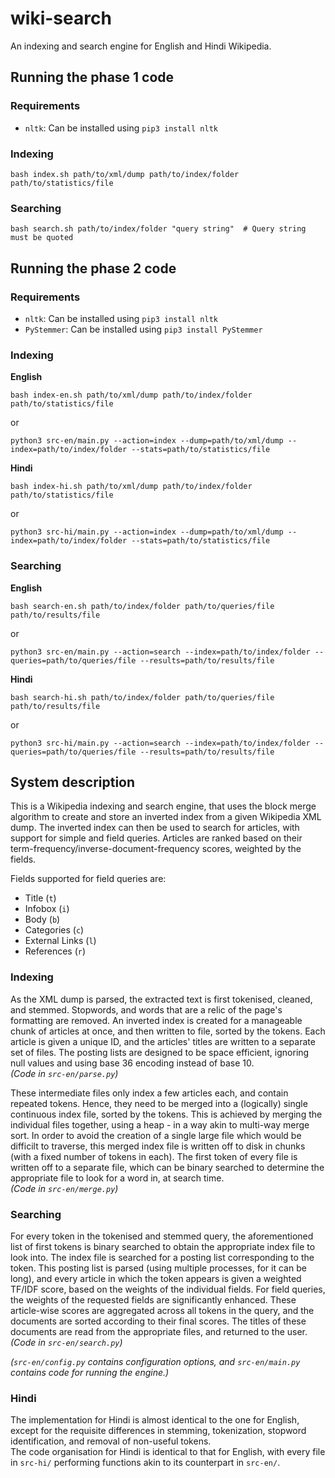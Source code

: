 # wiki-search
An indexing and search engine for English and Hindi Wikipedia.

## Running the phase 1 code

### Requirements

- `nltk`: Can be installed using `pip3 install nltk`

### Indexing

```shell
bash index.sh path/to/xml/dump path/to/index/folder path/to/statistics/file
```

### Searching

```shell
bash search.sh path/to/index/folder "query string"  # Query string must be quoted
```

## Running the phase 2 code

### Requirements

- `nltk`: Can be installed using `pip3 install nltk`
- `PyStemmer`: Can be installed using `pip3 install PyStemmer`

### Indexing

**English**  

```shell
bash index-en.sh path/to/xml/dump path/to/index/folder path/to/statistics/file
```
or
```shell
python3 src-en/main.py --action=index --dump=path/to/xml/dump --index=path/to/index/folder --stats=path/to/statistics/file
```

**Hindi**  

```shell
bash index-hi.sh path/to/xml/dump path/to/index/folder path/to/statistics/file
```
or
```shell
python3 src-hi/main.py --action=index --dump=path/to/xml/dump --index=path/to/index/folder --stats=path/to/statistics/file
```

### Searching

**English**  

```shell
bash search-en.sh path/to/index/folder path/to/queries/file path/to/results/file
```
or
```shell
python3 src-en/main.py --action=search --index=path/to/index/folder --queries=path/to/queries/file --results=path/to/results/file
```

**Hindi**  

```shell
bash search-hi.sh path/to/index/folder path/to/queries/file path/to/results/file
```
or
```shell
python3 src-hi/main.py --action=search --index=path/to/index/folder --queries=path/to/queries/file --results=path/to/results/file
```

## System description

This is a Wikipedia indexing and search engine, that uses the block merge algorithm to create and store an inverted index from a given Wikipedia XML dump. The inverted index can then be used to search for articles, with support for simple and field queries. Articles are ranked based on their term-frequency/inverse-document-frequency scores, weighted by the fields.

Fields supported for field queries are:
- Title (`t`)
- Infobox (`i`)
- Body (`b`)
- Categories (`c`)
- External Links (`l`)
- References (`r`)

### Indexing

As the XML dump is parsed, the extracted text is first tokenised, cleaned, and stemmed. Stopwords, and words that are a relic of the page's formatting are removed. An inverted index is created for a manageable chunk of articles at once, and then written to file, sorted by the tokens. Each article is given a unique ID, and the articles' titles are written to a separate set of files. The posting lists are designed to be space efficient, ignoring null values and using base 36 encoding instead of base 10.  
*(Code in `src-en/parse.py`)*  

These intermediate files only index a few articles each, and contain repeated tokens. Hence, they need to be merged into a (logically) single continuous index file, sorted by the tokens. This is achieved by merging the individual files together, using a heap - in a way akin to multi-way merge sort. In order to avoid the creation of a single large file which would be difficilt to traverse, this merged index file is written off to disk in chunks (with a fixed number of tokens in each). The first token of every file is written off to a separate file, which can be binary searched to determine the appropriate file to look for a word in, at search time.  
*(Code in `src-en/merge.py`)*  

### Searching

For every token in the tokenised and stemmed query, the aforementioned list of first tokens is binary searched to obtain the appropriate index file to look into. The index file is searched for a posting list corresponding to the token. This posting list is parsed (using multiple processes, for it can be long), and every article in which the token appears is given a weighted TF/IDF score, based on the weights of the individual fields. For field queries, the weights of the requested fields are significantly enhanced. These article-wise scores are aggregated across all tokens in the query, and the documents are sorted according to their final scores. The titles of these documents are read from the appropriate files, and returned to the user.  
*(Code in `src-en/search.py`)*

*(`src-en/config.py` contains configuration options, and `src-en/main.py` contains code for running the engine.)*  

### Hindi

The implementation for Hindi is almost identical to the one for English, except for the requisite differences in stemming, tokenization, stopword identification, and removal of non-useful tokens.  
The code organisation for Hindi is identical to that for English, with every file in `src-hi/` performing functions akin to its counterpart in `src-en/`.


